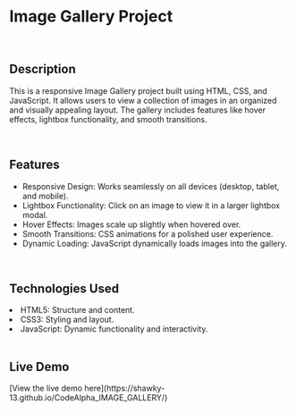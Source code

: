 <h1>Image Gallery Project</h1>
<br>
<h2>Description</h2>
<p>This is a responsive Image Gallery project built using HTML, CSS, and JavaScript. It allows users to view a collection of images in an organized and visually appealing layout. The gallery includes features like hover effects, lightbox functionality, and smooth transitions.</p>
<br>
<h2>Features</h2>
<ul>
<li>Responsive Design: Works seamlessly on all devices (desktop, tablet, and mobile).</li>
<li>Lightbox Functionality: Click on an image to view it in a larger lightbox modal.</li>
<li>Hover Effects: Images scale up slightly when hovered over.</li>
<li>Smooth Transitions: CSS animations for a polished user experience.</li>
<li>Dynamic Loading: JavaScript dynamically loads images into the gallery.</li>
</ul>
<br>
<h2>Technologies Used</h2>
<li>HTML5: Structure and content.</li>
<li>CSS3: Styling and layout.</li>
<li>JavaScript: Dynamic functionality and interactivity.</li>
<br>
<h2>Live Demo</h2>
[View the live demo here](https://shawky-13.github.io/CodeAlpha_IMAGE_GALLERY/)